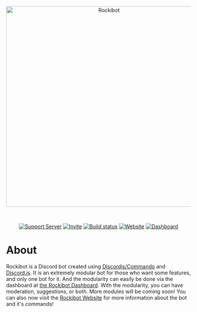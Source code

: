 <div align="center"> 
  <br />
  <p>
    <img src="https://raw.githubusercontent.com/Rocky43007/Rockibot/master/docs/public/assets/img/Rockibot%20Logo.png" width="546" alt="Rockibot">
  </p>
  <br />
  <p>
    <a href="https://discord.gg/rdGrcvW"><img src="https://img.shields.io/discord/739916829828448317?color=7289da&logo=discord&logoColor=white" alt="Support Server" /></a>
    <a href="https://discord.com/oauth2/authorize?client_id=739923682075476089&permissions=8&scope=bot"><img src="https://img.shields.io/badge/Invite-Invite%20the%20bot!-brightgreen" alt="Invite" /></a>
     <a href="https://github.com/Rocky43007/Rockibot/actions"><img src="https://github.com/Rocky43007/Rockibot/workflows/Rockibot%20Tesing%20CI/badge.svg" alt="Build status" /></a>
    <a href="https://rocky43007.github.io/Rockibot"><img src="https://img.shields.io/badge/Website-Visit%20the%20website!-informational" alt="Website" /></a>
    <a href="http://rockibot.ml"><img src="https://img.shields.io/badge/Dashboard-Visit%20the%20dashboard!-informational" alt="Dashboard" /></a>
      </p>
</div>

# About

Rockibot is a Discord bot created using [Discordjs/Commando](https://github.com/discordjs/Commando/) and [Discord.js](https://github.com/discordjs/Discord.js/). It is an extremely modular bot for those who want some features, and only one bot for it. And the modularity can easily be done via the dashboard at [the Rockibot Dashboard](https://dash.rockibot.ml). With the modularity, you can have moderation, suggestions, or both. More modules will be coming soon! You can also now visit the [Rockibot Website](https://rockibot.ml) for more information about the bot and it's commands!

